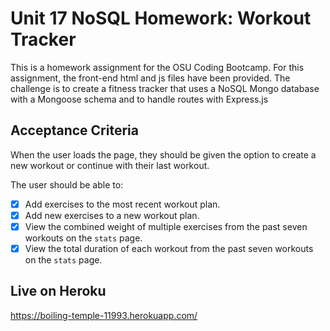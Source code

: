 # Unit 17 NoSQL Homework: Workout Tracker

This is a homework assignment for the OSU Coding Bootcamp. For this assignment, the front-end html and js files have been provided. The challenge is to create a fitness tracker that uses a NoSQL Mongo database with a Mongoose schema and to handle routes with Express.js

## Acceptance Criteria

When the user loads the page, they should be given the option to create a new workout or continue with their last workout.

The user should be able to:
- [x] Add exercises to the most recent workout plan.
- [x] Add new exercises to a new workout plan.
- [X] View the combined weight of multiple exercises from the past seven workouts on the `stats` page.
- [X] View the total duration of each workout from the past seven workouts on the `stats` page.

## Live on Heroku

https://boiling-temple-11993.herokuapp.com/
